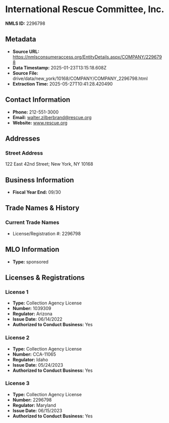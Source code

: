 # International Rescue Committee, Inc.

**NMLS ID:** 2296798

## Metadata
- **Source URL:** https://nmlsconsumeraccess.org/EntityDetails.aspx/COMPANY/2296798
- **Data Timestamp:** 2025-01-23T13:15:18.608Z
- **Source File:** drive/data/new_york/10168/COMPANY/COMPANY_2296798.html
- **Extraction Time:** 2025-05-27T10:41:28.420490

## Contact Information
- **Phone:** 212-551-3000
- **Email:** walter.zilberbrand@rescue.org
- **Website:** www.rescue.org

## Addresses
### Street Address
122 East 42nd Street; New York, NY 10168

## Business Information
- **Fiscal Year End:** 09/30

## Trade Names & History
### Current Trade Names
- License/Registration #: 2296798

## MLO Information
- **Type:** sponsored

## Licenses & Registrations

### License 1
- **Type:** Collection Agency License
- **Number:** 1039309
- **Regulator:** Arizona
- **Issue Date:** 06/14/2022
- **Authorized to Conduct Business:** Yes

### License 2
- **Type:** Collection Agency License
- **Number:** CCA-11065
- **Regulator:** Idaho
- **Issue Date:** 05/24/2023
- **Authorized to Conduct Business:** Yes

### License 3
- **Type:** Collection Agency License
- **Number:** 2296798
- **Regulator:** Maryland
- **Issue Date:** 06/15/2023
- **Authorized to Conduct Business:** Yes
